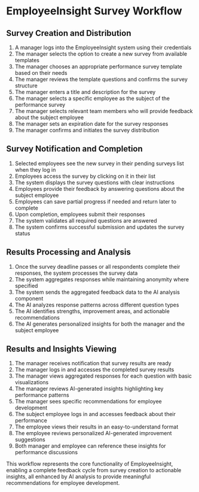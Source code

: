 # EmployeeInsight Survey Workflow

## Survey Creation and Distribution
1. A manager logs into the EmployeeInsight system using their credentials
2. The manager selects the option to create a new survey from available templates
3. The manager chooses an appropriate performance survey template based on their needs
4. The manager reviews the template questions and confirms the survey structure
5. The manager enters a title and description for the survey
6. The manager selects a specific employee as the subject of the performance survey
7. The manager selects relevant team members who will provide feedback about the subject employee
8. The manager sets an expiration date for the survey responses
9. The manager confirms and initiates the survey distribution

## Survey Notification and Completion
1. Selected employees see the new survey in their pending surveys list when they log in
2. Employees access the survey by clicking on it in their list
3. The system displays the survey questions with clear instructions
4. Employees provide their feedback by answering questions about the subject employee
5. Employees can save partial progress if needed and return later to complete
6. Upon completion, employees submit their responses
7. The system validates all required questions are answered
8. The system confirms successful submission and updates the survey status

## Results Processing and Analysis
1. Once the survey deadline passes or all respondents complete their responses, the system processes the survey data
2. The system aggregates responses while maintaining anonymity where specified
3. The system sends the aggregated feedback data to the AI analysis component
4. The AI analyzes response patterns across different question types
5. The AI identifies strengths, improvement areas, and actionable recommendations
6. The AI generates personalized insights for both the manager and the subject employee

## Results and Insights Viewing
1. The manager receives notification that survey results are ready
2. The manager logs in and accesses the completed survey results
3. The manager views aggregated responses for each question with basic visualizations
4. The manager reviews AI-generated insights highlighting key performance patterns
5. The manager sees specific recommendations for employee development
6. The subject employee logs in and accesses feedback about their performance
7. The employee views their results in an easy-to-understand format
8. The employee reviews personalized AI-generated improvement suggestions
9. Both manager and employee can reference these insights for performance discussions

This workflow represents the core functionality of EmployeeInsight, enabling a complete feedback cycle from survey creation to actionable insights, all enhanced by AI analysis to provide meaningful recommendations for employee development.